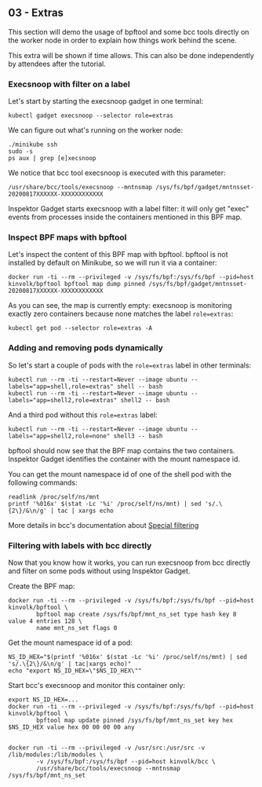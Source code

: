 ## 03 - Extras

This section will demo the usage of bpftool and some bcc tools directly on the
worker node in order to explain how things work behind the scene.

This extra will be shown if time allows. This can also be done independently by
attendees after the tutorial.

### Execsnoop with filter on a label

Let's start by starting the execsnoop gadget in one terminal:
```
kubectl gadget execsnoop --selector role=extras
```

We can figure out what's running on the worker node:
```
./minikube ssh
sudo -s
ps aux | grep [e]xecsnoop
```

We notice that bcc tool execsnoop is executed with this parameter:
```
/usr/share/bcc/tools/execsnoop --mntnsmap /sys/fs/bpf/gadget/mntnsset-20200817XXXXXX-XXXXXXXXXXXX
```

Inspektor Gadget starts execsnoop with a label filter: it will only get "exec"
events from processes inside the containers mentioned in this BPF map.

### Inspect BPF maps with bpftool

Let's inspect the content of this BPF map with bpftool. bpftool is not
installed by default on Minikube, so we will run it via a container:

```
docker run -ti --rm --privileged -v /sys/fs/bpf:/sys/fs/bpf --pid=host kinvolk/bpftool bpftool map dump pinned /sys/fs/bpf/gadget/mntnsset-20200817XXXXXX-XXXXXXXXXXXX
```

As you can see, the map is currently empty: execsnoop is monitoring exactly
zero containers because none matches the label `role=extras`:
```
kubectl get pod --selector role=extras -A
```

### Adding and removing pods dynamically

So let's start a couple of pods with the `role=extras` label in other terminals:
```
kubectl run --rm -ti --restart=Never --image ubuntu --labels="app=shell,role=extras" shell -- bash
kubectl run --rm -ti --restart=Never --image ubuntu --labels="app=shell2,role=extras" shell2 -- bash
```
And a third pod without this `role=extras` label:
```
kubectl run --rm -ti --restart=Never --image ubuntu --labels="app=shell2,role=none" shell3 -- bash
```

bpftool should now see that the BPF map contains the two containers. Inspektor
Gadget identifies the container with the mount namespace id.

You can get the mount namespace id of one of the shell pod with the following commands:
```
readlink /proc/self/ns/mnt
printf '%016x' $(stat -Lc '%i' /proc/self/ns/mnt) | sed 's/.\{2\}/&\n/g' | tac | xargs echo
```

More details in bcc's documentation about [Special
filtering](https://github.com/iovisor/bcc/blob/master/docs/special_filtering.md)

### Filtering with labels with bcc directly

Now that you know how it works, you can run execsnoop from bcc directly and
filter on some pods without using Inspektor Gadget.

Create the BPF map:
```
docker run -ti --rm --privileged -v /sys/fs/bpf:/sys/fs/bpf --pid=host kinvolk/bpftool \
        bpftool map create /sys/fs/bpf/mnt_ns_set type hash key 8 value 4 entries 128 \
        name mnt_ns_set flags 0
```

Get the mount namespace id of a pod:
```
NS_ID_HEX="$(printf '%016x' $(stat -Lc '%i' /proc/self/ns/mnt) | sed 's/.\{2\}/&\n/g' | tac|xargs echo)"
echo "export NS_ID_HEX=\"$NS_ID_HEX\""
```

Start bcc's execsnoop and monitor this container only:
```
export NS_ID_HEX=...
docker run -ti --rm --privileged -v /sys/fs/bpf:/sys/fs/bpf --pid=host kinvolk/bpftool \
        bpftool map update pinned /sys/fs/bpf/mnt_ns_set key hex $NS_ID_HEX value hex 00 00 00 00 any


docker run -ti --rm --privileged -v /usr/src:/usr/src -v /lib/modules:/lib/modules \
        -v /sys/fs/bpf:/sys/fs/bpf --pid=host kinvolk/bcc \
        /usr/share/bcc/tools/execsnoop --mntnsmap /sys/fs/bpf/mnt_ns_set
```
